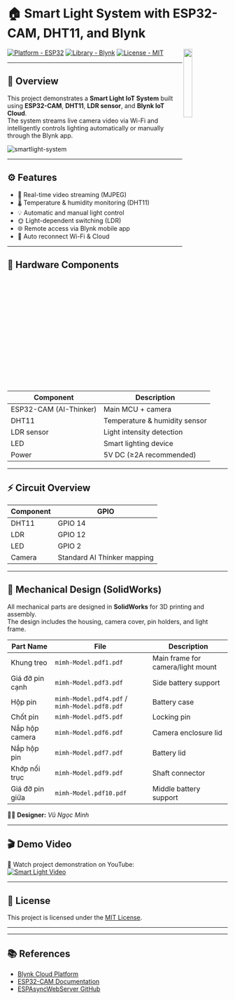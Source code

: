 # 🏠 Smart Light System with ESP32-CAM, DHT11, and Blynk
<img src="https://github.com/user-attachments/assets/your_image_id_here.png" width="20%" align="right">

[![Platform - ESP32](https://img.shields.io/badge/Platform-ESP32-blue)](https://www.espressif.com/en/products/socs/esp32)
[![Library - Blynk](https://img.shields.io/badge/Library-Blynk-green)](https://blynk.io/)
[![License - MIT](https://img.shields.io/badge/License-MIT-yellow.svg)](https://opensource.org/licenses/MIT)

---

## 🧩 Overview

This project demonstrates a **Smart Light IoT System** built using **ESP32-CAM**, **DHT11**, **LDR sensor**, and **Blynk IoT Cloud**.  
The system streams live camera video via Wi-Fi and intelligently controls lighting automatically or manually through the Blynk app.

![smartlight-system](https://github.com/user-attachments/assets/0e34c651-8434-48d3-b859-082767846b66)

---

## ⚙️ Features

- 📸 Real-time video streaming (MJPEG)
- 🌡️ Temperature & humidity monitoring (DHT11)
- 💡 Automatic and manual light control
- 🌞 Light-dependent switching (LDR)
- 🌐 Remote access via Blynk mobile app
- 🔁 Auto reconnect Wi-Fi & Cloud

---

## 🧰 Hardware Components

| Component | Description |
|------------|-------------|
| ESP32-CAM (AI-Thinker) | Main MCU + camera |
| DHT11 | Temperature & humidity sensor |
| LDR sensor | Light intensity detection |
| LED | Smart lighting device |
| Power | 5V DC (≥2A recommended) |

---

## ⚡ Circuit Overview

| Component | GPIO |
|------------|------|
| DHT11 | GPIO 14 |
| LDR | GPIO 12 |
| LED | GPIO 2 |
| Camera | Standard AI Thinker mapping |

---

## 🧩 Mechanical Design (SolidWorks)

All mechanical parts are designed in **SolidWorks** for 3D printing and assembly.  
The design includes the housing, camera cover, pin holders, and light frame.

| Part Name | File | Description |
|------------|------|-------------|
| Khung treo | `mimh-Model.pdf1.pdf` | Main frame for camera/light mount |
| Giá đỡ pin cạnh | `mimh-Model.pdf3.pdf` | Side battery support |
| Hộp pin | `mimh-Model.pdf4.pdf` / `mimh-Model.pdf8.pdf` | Battery case |
| Chốt pin | `mimh-Model.pdf5.pdf` | Locking pin |
| Nắp hộp camera | `mimh-Model.pdf6.pdf` | Camera enclosure lid |
| Nắp hộp pin | `mimh-Model.pdf7.pdf` | Battery lid |
| Khớp nối trục | `mimh-Model.pdf9.pdf` | Shaft connector |
| Giá đỡ pin giữa | `mimh-Model.pdf10.pdf` | Middle battery support |
 
👨‍💻 **Designer:** *Vũ Ngọc Minh*  

---

## 🎬 Demo Video

🎥 Watch project demonstration on YouTube:  
[![Smart Light Video](https://img.youtube.com/vi/zmhjNo55GJg/0.jpg)](https://youtu.be/zmhjNo55GJg)

---

## 🧾 License

This project is licensed under the [MIT License](https://opensource.org/licenses/MIT).

---


---

## 📚 References

- [Blynk Cloud Platform](https://blynk.cloud/)
- [ESP32-CAM Documentation](https://randomnerdtutorials.com/esp32-cam-projects/)
- [ESPAsyncWebServer GitHub](https://github.com/me-no-dev/ESPAsyncWebServer)
